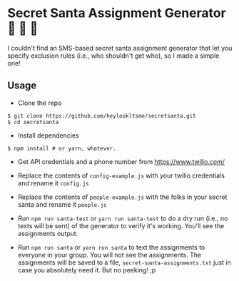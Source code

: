 # Secret Santa Assignment Generator 🎅 🎄 🎁

I couldn't find an SMS-based secret santa assignment generator that let you
specify exclusion rules (i.e., who shouldn't get who), so I made a simple one!

## Usage

- Clone the repo
```
$ git clone https://github.com/heylookltsme/secretsanta.git
$ cd secretsanta
```

- Install dependencies
```
$ npm install # or yarn, whatever.
```

- Get API credentials and a phone number from https://www.twilio.com/

- Replace the contents of `config-example.js` with your twilio credentials and 
rename it `config.js`

- Replace the contents of `people-example.js` with the folks in your secret santa
and rename it `people.js`

- Run `npm run santa-test` or `yarn run santa-test` to do a dry run (i.e., no
texts will be sent) of the generator to verify it's working. You'll see the 
assignments output. 

- Run `npm run santa` or `yarn run santa` to text the assignments to everyone in
your group. You will not see the assignments. The assignments will be saved to a 
file, `secret-santa-assignments.txt` just in case you absolutely need it. But no 
peeking! ;p 
